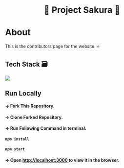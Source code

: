 <div align="center">
  <h1>🌸 Project Sakura 🌸</h1>
</div>

# **About**
This is the contributors'page for the website. ⭐

## **Tech Stack** 🗃
<img src="https://img.shields.io/badge/ReactJS%20-%2320232a.svg?logo=react" > 

## **Run Locally**

#### -> Fork This Repository.
#### -> Clone Forked Repository.
#### -> Run Following Command in terminal:
#### `npm install`
#### `npm start`
#### -> Open [http://localhost:3000](http://localhost:3000) to view it in the browser.
